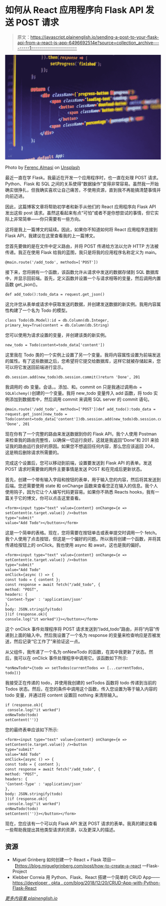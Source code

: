 # 如何从 React 应用程序向 Flask API 发送 POST 请求

> 原文：<https://javascript.plainenglish.io/sending-a-post-to-your-flask-api-from-a-react-js-app-6496692514e?source=collection_archive---------1----------------------->

![](img/a486299f4a8f3eb5d33d3cdd69fed1e0.png)

Photo by [Ferenc Almasi](https://unsplash.com/@flowforfrank?utm_source=medium&utm_medium=referral) on [Unsplash](https://unsplash.com?utm_source=medium&utm_medium=referral)

最近一直在学 Flask。我最近在开发一个应用程序时，也一直在处理 POST 请求。Python、Flask 和 SQL 之间的关系使得“数据操作”变得非常容易。虽然我一开始确实很挣扎，但我确实喜欢让自己痛苦，不使用资源，直到我不再能搞清楚事情并向前迈进。

因此，这篇博客文章将帮助初学者和新手从他们的 React 应用程序向 Flask API 发出这些 post 请求。虽然这看起来有点“可怕”或者不是你想尝试的事情，但它实际上非常简单——你只需要有一些方向。

这将是我上一篇博文的延续。因此，如果你不知道如何将 React 应用程序连接到 Flask API，我建议在这里查看我的上一篇博文。

您首先要做的是在文件中定义路由，并将 POST 传递给方法以允许 HTTP 方法被传递。我正在使用 Flask 给我的蓝图，我只是将我的应用程序名称定义为 main。

```
@main.route('/add_todo', methods=['POST'])
```

接下来，您将拥有一个函数，该函数允许从请求中发送的数据存储到 SQL 数据库中，并显示回前端。首先，定义函数并设置一个与请求相等的变量，然后调用内置函数 get_json()。

```
def add_todo():todo_data = request.get_json()
```

这允许您从表单或请求中获取发送的数据，并创建发送数据的新实例。我用内容属性构建了一个名为 Todo 的模型。

```
class Todo(db.Model):id = db.Column(db.Integer, primary_key=True)content = db.Column(db.String)
```

您可以使用为请求设置的变量，并创建该类的新实例。

```
new_todo = Todo(content=todo_data['content'])
```

这里我在 Todo 类的一个实例上设置了另一个变量。我将内容属性设置为前端发送的属性。有了这些数据之后，您希望将它提交给数据库，这样它就被存储起来，您可以将它发送回前端进行显示。

```
db.session.add(new_todo)db.session.commit()return 'Done', 201
```

我调用的 db 变量。会话，。添加、和。commit on 只是我通过调用`db = SQLAlchemy()`创建的一个变量。我将 new_todo 变量传入 add 函数，将 todo 实例添加到数据库中，然后调用 commit 来调用 SQL server 的 commit 语句。

```
@main.route('/add_todo', methods=['POST'])def add_todo():todo_data = request.get_json()new_todo = Todo(content=todo_data['content'])db.session.add(new_todo)db.session.commit()return 'Done', 201
```

现在你有了一个完整的路由来发送数据到你的 Flask API，我个人使用 Postman 来检查我的路由完整性，以确保一切运行良好。这就是我返回“Done”和 201 来验证我的路由运行良好的原因。如果您不想返回任何内容，那么您应该返回 204，这是稍后删除请求所需要的。

完成这个设置后，您可以移动到前端，设置要发送到 Flask API 的表单。发送 POST 请求时需要做的两件主要事情是发送 POST 和在完成后更新状态。

首先，创建一个带有输入字段和按钮的表单，用于输入您的内容，然后将其发送到后端。您还需要使用 state 和 onChange 函数来查看您正在输入的信息。我个人使用钩子，因为它让个人编写代码更容易。如果你不熟悉 Reacts hooks，我有一篇关于它的博文，你可以点击这里查看。

```
<form><input type="text" value={content} onChange={e => setContent(e.target.value)} /><button 
type="submit" 
value="Add Todo"></button></form>
```

这是一个简单的表格。现在，您将需要在按钮单击或表单提交时调用一个 fetch。我个人使用了点击按钮，但这是一个偏好的问题。所以我将创建一个函数，并将其传递给按钮上的 onClick。我也使用 async 和 await，这也是我的偏好。

```
<form><input type="text" value={content} onChange={e => setContent(e.target.value)} /><button 
type="submit" 
value="Add Todo"
onClick={async () => {
const todo = { content };
const response = await fetch("/add_todo", {
method: "POST",
headers: {
'Content-Type' : 'application/json'
},
body: JSON.stringify(todo)
})if (response.ok){
console.log("it worked")}></button></form>
```

这个 onClick 事件处理程序将 POST 请求发送到“/add_todo”路由，并将“内容”传递到上面的输入中。然后我设置了一个名为 response 的变量来检查响应是否被发送，然后记录“它工作了”来验证这一点。

从父组件，我传递了一个名为 onNewTodo 的函数，在其中我更新了状态。然后，我可以在 onClick 事件处理程序中调用它。该函数如下所示:

```
*onNewTodo*={todo => setTodos(currentTodos => [...currentTodos, todo])}
```

我接受正在传递的 todo，并使用我创建的 setTodos 函数将 todo 传递到当前的 Todos 状态。然后，在您的条件中调用这个函数，传入您设置为等于输入内容的 todo 变量，并通过将 content 设置回 nothing 来清除输入。

```
if (response.ok){
 console.log("it worked")
onNewTodo(todo)
setContent('')}
```

您的最终表单应该如下所示:

```
<form><input type="text" value={content} onChange={e => setContent(e.target.value)} /><button 
type="submit" 
value="Add Todo"
onClick={async () => {
const todo = { content };
const response = await fetch("/add_todo", {
method: "POST",
headers: {
'Content-Type' : 'application/json'
},
body: JSON.stringify(todo)
})if (response.ok){
 console.log("it worked")
onNewTodo(todo)
setContent('')}></button></form>
```

现在，您应该有一个可以向 Flask API 发送 POST 请求的表单。我真的建议查看一些帮助我提出其他类型请求的资源，以及更深入的描述。

## 资源

*   Miguel Grinberg 如何创建一个 React + Flask 项目—【https://blog.miguelgrinberg.com/post/how-to-create-a-react —Flask-Project
*   Klebber Correia 用 Python、Flask、React 搭建一个简单的 CRUD App——[https://developer . okta . com/blog/2018/12/20/CRUD-App-with-Python-Flask-React](https://developer.okta.com/blog/2018/12/20/crud-app-with-python-flask-react)

[*更多内容看 plainenglish.io*](http://plainenglish.io/)